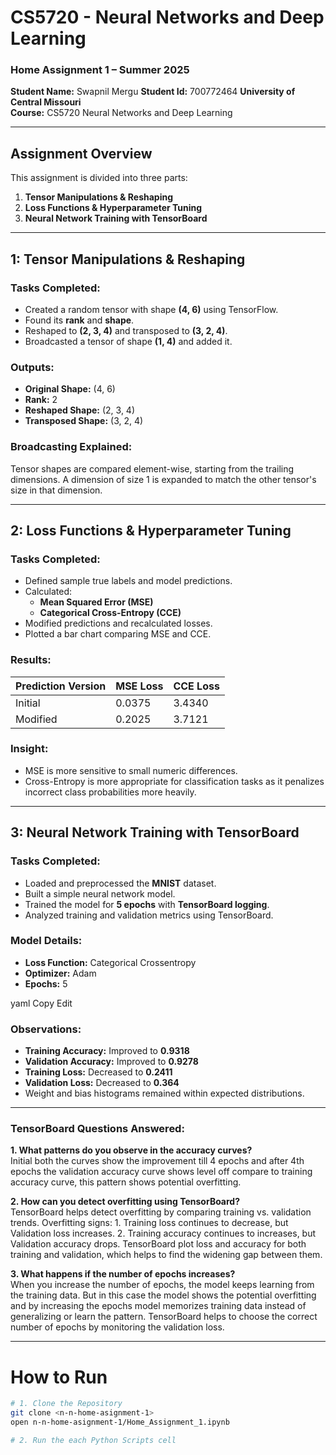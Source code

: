 # CS5720 - Neural Networks and Deep Learning  
### Home Assignment 1 – Summer 2025  
**Student Name:** Swapnil Mergu
**Student Id:** 700772464
**University of Central Missouri**  
**Course:** CS5720 Neural Networks and Deep Learning  

---

## Assignment Overview

This assignment is divided into three parts:

1. **Tensor Manipulations & Reshaping**
2. **Loss Functions & Hyperparameter Tuning**
3. **Neural Network Training with TensorBoard**

---

## 1: Tensor Manipulations & Reshaping

### Tasks Completed:
- Created a random tensor with shape **(4, 6)** using TensorFlow.
- Found its **rank** and **shape**.
- Reshaped to **(2, 3, 4)** and transposed to **(3, 2, 4)**.
- Broadcasted a tensor of shape **(1, 4)** and added it.
  
### Outputs:
- **Original Shape:** (4, 6)  
- **Rank:** 2  
- **Reshaped Shape:** (2, 3, 4)  
- **Transposed Shape:** (3, 2, 4)

### Broadcasting Explained:
Tensor shapes are compared element-wise, starting from the trailing dimensions. A dimension of size 1 is expanded to match the other tensor's size in that dimension.

---

## 2: Loss Functions & Hyperparameter Tuning

### Tasks Completed:
- Defined sample true labels and model predictions.
- Calculated:
  - **Mean Squared Error (MSE)**
  - **Categorical Cross-Entropy (CCE)**
- Modified predictions and recalculated losses.
- Plotted a bar chart comparing MSE and CCE.

### Results:
| Prediction Version | MSE Loss | CCE Loss |
|--------------------|----------|----------|
| Initial             | 0.0375   | 3.4340   |
| Modified            | 0.2025   | 3.7121   |

### Insight:
- MSE is more sensitive to small numeric differences.
- Cross-Entropy is more appropriate for classification tasks as it penalizes incorrect class probabilities more heavily.

---

## 3: Neural Network Training with TensorBoard

### Tasks Completed:
- Loaded and preprocessed the **MNIST** dataset.
- Built a simple neural network model.
- Trained the model for **5 epochs** with **TensorBoard logging**.
- Analyzed training and validation metrics using TensorBoard.

### Model Details:
- **Loss Function:** Categorical Crossentropy
- **Optimizer:** Adam
- **Epochs:** 5

yaml
Copy
Edit

### Observations:
- **Training Accuracy:** Improved to **0.9318**
- **Validation Accuracy:** Improved to **0.9278**
- **Training Loss:** Decreased to **0.2411**
- **Validation Loss:** Decreased to **0.364**
- Weight and bias histograms remained within expected distributions.

---

### TensorBoard Questions Answered:

**1. What patterns do you observe in the accuracy curves?**  
Initial both the curves show the improvement till 4 epochs and after 4th epochs the validation accuracy curve shows level off compare to training accuracy curve, this pattern shows potential overfitting.

**2. How can you detect overfitting using TensorBoard?**  
TensorBoard helps detect overfitting by comparing training vs. validation trends. 
Overfitting signs: 1. Training loss continues to decrease, but Validation loss increases. 2. Training accuracy continues to increases, but Validation accuracy drops.
TensorBoard plot loss and accuracy for both training and validation, which helps to find the widening gap between them.

**3. What happens if the number of epochs increases?**  
When you increase the number of epochs, the model keeps learning from the training data. But in this case the model shows the potential overfitting and by increasing the epochs model memorizes training data instead of generalizing or learn the pattern. TensorBoard helps to choose the correct number of epochs by monitoring the validation loss.

---
# How to Run

```bash
# 1. Clone the Repository
git clone <n-n-home-asignment-1>
open n-n-home-asignment-1/Home_Assignment_1.ipynb

# 2. Run the each Python Scripts cell
